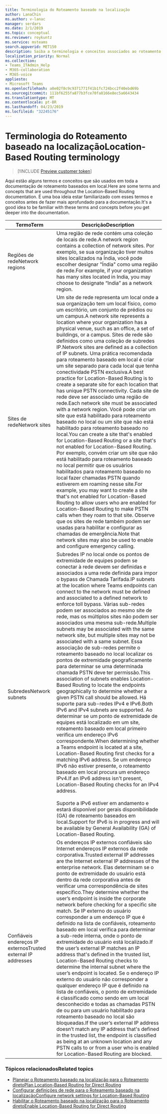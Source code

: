 ```yaml
---
title: Terminologia do Roteamento baseado na localização
author: LanaChin
ms.author: v-lanac
manager: serdars
ms.date: 2/1/2019
ms.topic: conceptual
ms.reviewer: roykuntz
ms.service: msteams
search.appverid: MET150
description: Saiba a terminologia e conceitos associados ao roteamento baseado no local para roteamento direto.
localization_priority: Normal
ms.collection:
- Teams_ITAdmin_Help
- M365-collaboration
- M365-voice
appliesto:
- Microsoft Teams
ms.openlocfilehash: a8e02f8c9c9371771f41b1fc724bcc2f40ebd69b
ms.sourcegitcommit: 111bf6255fa877b3fce70fa8166e8ec5a6643434
ms.translationtype: MT
ms.contentlocale: pt-BR
ms.lasthandoff: 04/23/2019
ms.locfileid: "32245176"
---
```

# <a name="location-based-routing-terminology"></a><span data-ttu-id="99dc4-103">Terminologia do Roteamento baseado na localização</span><span class="sxs-lookup"><span data-stu-id="99dc4-103">Location-Based Routing terminology</span></span>

> [!INCLUDE [Preview customer token](includes/preview-feature.md)] 

<span data-ttu-id="99dc4-104">Aqui estão alguns termos e conceitos que são usados em toda a documentação de roteamento baseados em local.</span><span class="sxs-lookup"><span data-stu-id="99dc4-104">Here are some terms and concepts that are used throughout the Location-Based Routing documentation.</span></span> <span data-ttu-id="99dc4-105">É uma boa ideia estar familiarizado com esses termos e conceitos antes de fazer mais aprofundado para a documentação.</span><span class="sxs-lookup"><span data-stu-id="99dc4-105">It's a good idea to be familiar with these terms and concepts before you get deeper into the documentation.</span></span>

|<span data-ttu-id="99dc4-106">Termo</span><span class="sxs-lookup"><span data-stu-id="99dc4-106">Term</span></span>  |<span data-ttu-id="99dc4-107">Descrição</span><span class="sxs-lookup"><span data-stu-id="99dc4-107">Description</span></span>  |
|---------|---------|
|<span data-ttu-id="99dc4-108">Regiões de rede</span><span class="sxs-lookup"><span data-stu-id="99dc4-108">Network regions</span></span>     | <span data-ttu-id="99dc4-109">Uma região de rede contém uma coleção de locais de rede.</span><span class="sxs-lookup"><span data-stu-id="99dc4-109">A network region contains a collection of network sites.</span></span> <span data-ttu-id="99dc4-110">Por exemplo, se sua organização tiver muitos sites localizados na Índia, você pode escolher designar "Índia" como uma região de rede.</span><span class="sxs-lookup"><span data-stu-id="99dc4-110">For example, if your organization has many sites located in India, you may choose to designate “India” as a network region.</span></span>        |
|<span data-ttu-id="99dc4-111">Sites de rede</span><span class="sxs-lookup"><span data-stu-id="99dc4-111">Network sites</span></span>    | <span data-ttu-id="99dc4-112">Um site de rede representa um local onde a sua organização tem um local físico, como um escritório, um conjunto de prédios ou um campus.</span><span class="sxs-lookup"><span data-stu-id="99dc4-112">A network site represents a location where your organization has a physical venue, such as an office, a set of buildings, or a campus.</span></span> <span data-ttu-id="99dc4-113">Sites de rede são definidos como uma coleção de subredes IP.</span><span class="sxs-lookup"><span data-stu-id="99dc4-113">Network sites are defined as a collection of IP subnets.</span></span> <span data-ttu-id="99dc4-114">Uma prática recomendada para roteamento baseado em local é criar um site separado para cada local que tenha conectividade PSTN exclusiva.</span><span class="sxs-lookup"><span data-stu-id="99dc4-114">A best practice for Location-Based Routing is to create a separate site for each location that has unique PSTN connectivity.</span></span>  <span data-ttu-id="99dc4-115">Cada site de rede deve ser associado uma região de rede.</span><span class="sxs-lookup"><span data-stu-id="99dc4-115">Each network site must be associated with a network region.</span></span> <span data-ttu-id="99dc4-116">Você pode criar um site que está habilitado para roteamento baseado no local ou um site que não está habilitado para roteamento baseado no local.</span><span class="sxs-lookup"><span data-stu-id="99dc4-116">You can create a site that's enabled for Location-Based Routing or a site that's not enabled for Location-Based Routing.</span></span> <span data-ttu-id="99dc4-117">Por exemplo, convém criar um site que não está habilitado para roteamento baseado no local permitir que os usuários habilitados para roteamento baseado no local fazer chamadas PSTN quando estiverem em roaming nesse site.</span><span class="sxs-lookup"><span data-stu-id="99dc4-117">For example, you may want to create a site that's not enabled for Location-Based Routing to allow users who are enabled for Location-Based Routing to make PSTN calls when they roam to that site.</span></span> <span data-ttu-id="99dc4-118">Observe que os sites de rede também podem ser usadas para habilitar e configurar as chamadas de emergência.</span><span class="sxs-lookup"><span data-stu-id="99dc4-118">Note that network sites may also be used to enable and configure emergency calling.</span></span>        |
|<span data-ttu-id="99dc4-119">Subredes</span><span class="sxs-lookup"><span data-stu-id="99dc4-119">Network subnets</span></span>     |<span data-ttu-id="99dc4-120">Subredes IP no local onde os pontos de extremidade de equipes podem se conectar à rede devem ser definidas e associados a uma rede definida para impor o bypass de Chamada Tarifada.</span><span class="sxs-lookup"><span data-stu-id="99dc4-120">IP subnets at the location where Teams endpoints can connect to the network must be defined and associated to a defined network to enforce toll bypass.</span></span> <span data-ttu-id="99dc4-121">Várias sub-redes podem ser associados ao mesmo site de rede, mas os múltiplos sites não podem ser associados uma mesma sub-rede.</span><span class="sxs-lookup"><span data-stu-id="99dc4-121">Multiple subnets may be associated with the same network site, but multiple sites may not be associated with a same subnet.</span></span> <span data-ttu-id="99dc4-122">Essa associação de sub-redes permite o roteamento baseado no local localizar os pontos de extremidade geograficamente para determinar se uma determinada chamada PSTN deve ter permissão.</span><span class="sxs-lookup"><span data-stu-id="99dc4-122">This association of subnets enables Location-Based Routing to locate the endpoints geographically to determine whether a given PSTN call should be allowed.</span></span> <span data-ttu-id="99dc4-123">Há suporte para sub-redes IPv4 e IPv6.</span><span class="sxs-lookup"><span data-stu-id="99dc4-123">Both IPv6 and IPv4 subnets are supported.</span></span> <span data-ttu-id="99dc4-124">Ao determinar se um ponto de extremidade de equipes está localizado em um site, roteamento baseado em local primeiro verifica um endereço IPv6 correspondente.</span><span class="sxs-lookup"><span data-stu-id="99dc4-124">When determining whether a Teams endpoint is located at a site, Location-Based Routing first checks for a matching IPv6 address.</span></span> <span data-ttu-id="99dc4-125">Se um endereço IPv6 não estiver presente, o roteamento baseado em local procura um endereço IPv4.</span><span class="sxs-lookup"><span data-stu-id="99dc4-125">If an IPv6 address isn't present, Location-Based Routing checks for an IPv4 address.</span></span> <br><br><span data-ttu-id="99dc4-126">Suporte a IPv6 estiver em andamento e estará disponível por gerais disponibilidade (GA) de roteamento baseados em local.</span><span class="sxs-lookup"><span data-stu-id="99dc4-126">Support for IPv6 is in progress and will be available by General Availability (GA) of Location-Based Routing.</span></span>          |
|<span data-ttu-id="99dc4-127">Confiáveis endereços IP externos</span><span class="sxs-lookup"><span data-stu-id="99dc4-127">Trusted external IP addresses</span></span>    |<span data-ttu-id="99dc4-128">Os endereços IP externos confiáveis são Internet endereços IP externos da rede corporativa.</span><span class="sxs-lookup"><span data-stu-id="99dc4-128">Trusted external IP addresses are the Internet external IP addresses of the enterprise network.</span></span> <span data-ttu-id="99dc4-129">Elas determinam se o ponto de extremidade do usuário está dentro da rede corporativa antes de verificar uma correspondência de sites específico.</span><span class="sxs-lookup"><span data-stu-id="99dc4-129">They determine whether the user’s endpoint is inside the corporate network before checking for a specific site match.</span></span> <span data-ttu-id="99dc4-130">Se IP externo do usuário corresponder a um endereço IP que é definido na lista de confiáveis, roteamento baseado em local verifica para determinar a sub-rede interna, onde o ponto de extremidade do usuário está localizado.</span><span class="sxs-lookup"><span data-stu-id="99dc4-130">If the user’s external IP matches an IP address that's defined in the trusted list, Location-Based Routing checks to determine the internal subnet where the user’s endpoint is located.</span></span> <span data-ttu-id="99dc4-131">Se o endereço IP externo do usuário não corresponder a qualquer endereço IP que é definido na lista de confiáveis, o ponto de extremidade é classificado como sendo em um local desconhecido e todas as chamadas PSTN de ou para um usuário habilitado para roteamento baseado no local são bloqueadas.</span><span class="sxs-lookup"><span data-stu-id="99dc4-131">If the user’s external IP address doesn’t match any IP address that's defined in the trusted list, the endpoint is classified as being at an unknown location and any PSTN calls to or from a user who is enabled for Location-Based Routing are blocked.</span></span>          |

### <a name="related-topics"></a><span data-ttu-id="99dc4-132">Tópicos relacionados</span><span class="sxs-lookup"><span data-stu-id="99dc4-132">Related topics</span></span>
- [<span data-ttu-id="99dc4-133">Planejar o Roteamento baseado na localização para o Roteamento direto</span><span class="sxs-lookup"><span data-stu-id="99dc4-133">Plan Location-Based Routing for Direct Routing</span></span>](location-based-routing-plan.md)
- [<span data-ttu-id="99dc4-134">Configurar definições de rede para o Roteamento baseado na localização</span><span class="sxs-lookup"><span data-stu-id="99dc4-134">Configure network settings for Location-Based Routing</span></span>](location-based-routing-configure-network-settings.md)
- [<span data-ttu-id="99dc4-135">Habilitar o Roteamento baseado na localização para o Roteamento direto</span><span class="sxs-lookup"><span data-stu-id="99dc4-135">Enable Location-Based Routing for Direct Routing</span></span>](location-based-routing-enable.md)
